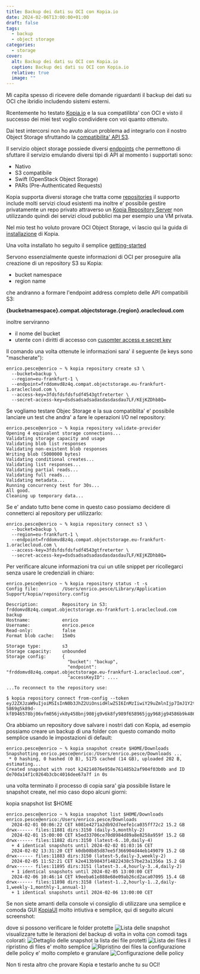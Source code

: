 ```yaml
---
title: Backup dei dati su OCI con Kopia.io
date: 2024-02-06T13:00:00+01:00
draft: false
tags:
  - backup
  - object storage
categories:
  - storage
cover:
  alt: Backup dei dati su OCI con Kopia.io
  caption: Backup dei dati su OCI con Kopia.io
  relative: true
  image: ""
---
```


Mi capita spesso di ricevere delle domande riguardanti il backup dei dati su OCI che ibridio includendo sistemi esterni.

Rcentemente ho testato [Kopia.io](kopia.io) e la sua compatilibta' con OCI e visto il successo dei miei test voglio condividere con voi quanto ottenuto.

Dai test intercorsi non ho avuto alcun problema ad integrarlo con il nostro Object Storage sfruttando la [compatibilita' API S3](https://docs.oracle.com/en-us/iaas/Content/Object/Tasks/s3compatibleapi.htm).

Il servizio object storage possiede diversi [endpoints](https://docs.oracle.com/en-us/iaas/Content/Object/Concepts/dedicatedendpoints.htm) che permettono di sfuttare il servizio emulando diversi tipi di API al momento i supportati sono:

- Nativo
- S3 compatibile
- Swift (OpenStack Object Storage)
- PARs (Pre-Authenticated Requests)

Kopia supporta diversi storage che tratta come [repositories](https://kopia.io/docs/repositories/) il supporto include molti servizi cloud esistenti ma inoltre e' possibile gestire privatamente un repo privato attraverso un [Kopia Repository Server](https://kopia.io/docs/repository-server/) non utilizzando quindi dei servizi cloud pubblici ma per esempio una VM privata.

Nel mio test ho voluto provare OCI Object Storage, vi lascio qui la guida di [installazione](https://kopia.io/docs/installation/) di Kopia.

Una volta installato ho seguito il semplice [getting-started](https://kopia.io/docs/getting-started/)

Servono essenzialmente queste informazioni di OCI per proseguire alla creazione di un repository S3 su Kopia:

- bucket namespace
- region name

che andranno a formare l'endpoint address completo delle API compatibili S3:

**{bucketnamespace}.compat.objectstorage.{region}.oraclecloud.com**

inoltre serviranno

- il nome del bucket
- utente con i diritti di accesso con [cusomter access e secret key](https://docs.oracle.com/en-us/iaas/Content/Identity/Tasks/managingcredentials.htm#Working2)

Il comando una volta ottenute le informazioni sara' il seguente (le keys sono "mascherate"):

```console
enrico.pesce@enrico ~ % kopia repository create s3 \
  --bucket=backup \
  --region=eu-frankfurt-1 \
  --endpoint=frddomvd8z4q.compat.objectstorage.eu-frankfurt-1.oraclecloud.com \
  --access-key=3fdsfdsfdsfsdf4543gtfreterter \
  --secret-access-key=dsdsadsadsadasdasdasdau7LF/KEjKZDhb8Q=
```

Se vogliamo testare Objec Storage e la sua compatiblita' e' possibile lanciare un test che andra' a fare le operazioni I/O nel repository:

```console
enrico.pesce@enrico ~ % kopia repository validate-provider
Opening 4 equivalent storage connections...
Validating storage capacity and usage
Validating blob list responses
Validating non-existent blob responses
Writing blob (5000000 bytes)
Validating conditional creates...
Validating list responses...
Validating partial reads...
Validating full reads...
Validating metadata...
Running concurrency test for 30s...
All good.
Cleaning up temporary data...
```

Se e' andato tutto bene come in questo caso possiamo decidere di connetterci al repository per utilizzarlo:

```console
enrico.pesce@enrico ~ % kopia repository connect s3 \
  --bucket=backup \
  --region=eu-frankfurt-1 \
  --endpoint=frddomvd8z4q.compat.objectstorage.eu-frankfurt-1.oraclecloud.com \
  --access-key=3fdsfdsfdsfsdf4543gtfreterter \
  --secret-access-key=dsdsadsadsadasdasdasdau7LF/KEjKZDhb8Q=
```

Per verificare alcune informazioni tra cui un utile snippet per ricollegarci senza usare le credenziali in chiaro:

```console
enrico.pesce@enrico ~ % kopia repository status -t -s
Config file:         /Users/enrico.pesce/Library/Application Support/kopia/repository.config

Description:         Repository in S3: frddomvd8z4q.compat.objectstorage.eu-frankfurt-1.oraclecloud.com backup
Hostname:            enrico
Username:            enrico.pesce
Read-only:           false
Format blob cache:   15m0s

Storage type:        s3
Storage capacity:    unbounded
Storage config:      {
                       "bucket": "backup",
                       "endpoint": "frddomvd8z4q.compat.objectstorage.eu-frankfurt-1.oraclecloud.com",
                       "accessKeyID": ....

...To reconnect to the repository use:

$ kopia repository connect from-config --token eyJ2ZXJzaW9uIjoiMSIsInN0b3JhZ2UiOnsidHlwZSI6InMzIiwiY29uZmlnIjp7ImJ1Y2tldCI6ImJhY2t1cCIsImVuZHBvaW50IjoiZnJkZG9tdmQ4ejRxLmNvbXBhdC5vYmplY3RzdG9yYWdlLmVdsgfdsgdfsgfdsgo537hn9058jg9v-5869g5k89d-kf8946578bj06vfm056jvk0y458bnj908jg9v6k8fy989f658965jgy968jg94586b9k4869g84y6hgb8j69b8hj69hk8g95687h969bmtiomgufiunfbter
```

Ora abbiamo un repository dove salvare i nostri dati con Kopia, ad esempio possiamo creare un backup di una folder con questo comando molto semplice usando le impostazioni di default:

```console
enrico.pesce@enrico ~ % kopia snapshot create $HOME/Downloads
Snapshotting enrico.pesce@enrico:/Users/enrico.pesce/Downloads ...
 * 0 hashing, 0 hashed (0 B), 5175 cached (14 GB), uploaded 202 B, estimating...
Created snapshot with root k24214076e958e761485b2af904f03b0b and ID de70da14f1c0264b3cbc4016dee67a7f in 0s
```

una volta terminato il processo di copia sara' gia possibile listare le snapshot create, nel mio caso dopo alcuni giorni:

kopia snapshot list $HOME

```console
enrico.pesce@enrico ~ % kopia snapshot list $HOME/Downloads
enrico.pesce@enrico:/Users/enrico.pesce/Downloads
  2024-02-01 00:06:22 CET k081e4271a2db92d7eefe1ca035ff72c2 15.2 GB drwx------ files:11881 dirs:3150 (daily-5,monthly-2)
  2024-02-01 15:00:00 CET k5ed33706ce70d8984d89a8e8258a959f 15.2 GB drwx------ files:11882 dirs:3150 (latest-6..10,daily-4)
  + 4 identical snapshots until 2024-02-02 01:03:16 CET
  2024-02-02 13:31:20 CET k0db08b85d87ee5f366904d44eb149079 15.2 GB drwx------ files:11883 dirs:3150 (latest-5,daily-3,weekly-2)
  2024-02-05 11:52:21 CET k2e413b9843f14822438c57be23a1356a 15.2 GB drwx------ files:11895 dirs:3151 (latest-3..4,hourly-3..4,daily-2)
  + 1 identical snapshots until 2024-02-05 13:00:00 CET
  2024-02-06 10:46:14 CET k9eeba61e888e68e09ab26cd2aca07095 15.4 GB drwx------ files:11898 dirs:3158 (latest-1..2,hourly-1..2,daily-1,weekly-1,monthly-1,annual-1)
  + 1 identical snapshots until 2024-02-06 13:00:00 CET
```

Se non siete amanti della console vi consiglio di utilizzare una semplice e comoda GUI [KopiaUI](https://github.com/kopia/kopia/releases/tag/v0.15.0) molto intiutiva e semplice, qui di seguito alcuni screenshot:

 dove si possono verificare le folder protette 
![Lista delle snapshot](static/home.png "Lista delle snapshot")
visualizzare tutte le iterazioni del backup di volta in volta con comodi tags colorati:
![Dettaglio delle snapshot](static/snapshots.png "Dettaglio delle snapshot")
la lista dei file protetti
![Lista dei files](static/files.png "Lista dei files")
il ripristino di files e' molto semplice
![Ripristino dei files](static/filesripristino.png "Ripristino dei files")
la configurazione delle policy e' molto completo e granulare
![Configurazione delle policy](static/policy.png "Configurazione delle policy")

Non ti resta altro che provare Kopia e testarlo anche tu su OCI!